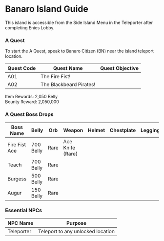 # Banaro Island Guide

This island is accessible from the Side Island Menu in the Teleporter after completing Enies Lobby.

### A Quest

To start the A Quest, speak to Banaro Citizen (BN) near the island teleport location.

| Quest Code| Quest Name                | Quest Objective|
|-----------|-----------                |-----------|
| A01       | The Fire Fist!            ||
| A02       | The Blackbeard Pirates!   ||

Item Rewards: 2,050 Belly<br>
Bounty Reward: 2,050,000

### A Quest Boss Drops

| Boss Name     | Belly      | Orb       | Weapon               | Helmet    | Chestplate | Leggings  | Boots     | Other        |
|-----------    |----------- |-----------|-----------           |-----------|----------- |-----------|-----------|-----------   |
| Fire Fist Ace | 700 Belly  | Rare      | Ace Knife (Rare)     |           |            |           |           | Mera Fragment|
| Teach         | 700 Belly  | Rare      |                      |           |            |           |           | Yami Fragment|
| Burgess       | 500 Belly  | Rare      |                      |           |            |           |           |              |
| Augur         | 150 Belly  | Rare      |                      |           |            |           |           |              |

### Essential NPCs

| NPC Name              | Purpose                                   |
|-------------          |-----------                                |
| Teleporter            | Teleport to any unlocked location         |
